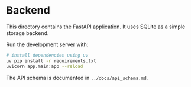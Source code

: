 # Backend

This directory contains the FastAPI application. It uses SQLite as a simple storage backend.

Run the development server with:

```bash
# install dependencies using uv
uv pip install -r requirements.txt
uvicorn app.main:app --reload
```

The API schema is documented in `../docs/api_schema.md`.
